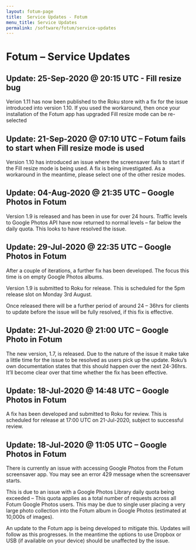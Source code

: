 ```yaml
---
layout: fotum-page
title:  Service Updates - Fotum
menu_title: Service Updates
permalink: /software/fotum/service-updates
---
```


# Fotum – Service Updates

## Update: 25-Sep-2020 @ 20:15 UTC - Fill resize bug

Verion 1.11 has now been published to the Roku store with a fix for the issue introduced into version 1.10. If you used the workaround, then once your installation of the Fotum app has upgraded Fill resize mode can be re-selected 

## Update: 21-Sep-2020 @ 07:10 UTC – Fotum fails to start when Fill resize mode is used

Version 1.10 has introduced an issue where the screensaver fails to start if the Fill resize mode is being used. A fix is being investigated. As a workaround in the meantime, please select one of the other resize modes.

## Update: 04-Aug-2020 @ 21:35 UTC – Google Photos in Fotum

Version 1.9 is released and has been in use for over 24 hours. Traffic levels to Google Photos API have now returned to normal levels – far below the daily quota. This looks to have resolved the issue.

## Update: 29-Jul-2020 @ 22:35 UTC – Google Photos in Fotum

After a couple of iterations, a further fix has been developed. The focus this time is on empty Google Photos albums.

Version 1.9 is submitted to Roku for release. This is scheduled for the 5pm release slot on Monday 3rd August.

Once released there will be a further period of around 24 – 36hrs for clients to update before the issue will be fully resolved, if this fix is effective.

## Update: 21-Jul-2020 @ 21:00 UTC – Google Photo in Fotum

The new version, 1.7, is released. Due to the nature of the issue it make take a little time for the issue to be resolved as users pick up the update. Roku’s own documentation states that this should happen over the next 24-36hrs. It’ll become clear over that time whether the fix has been effective.

## Update: 18-Jul-2020 @ 14:48 UTC – Google Photos in Fotum

A fix has been developed and submitted to Roku for review. This is scheduled for release at 17:00 UTC on 21-Jul-2020, subject to successful review.

## Update: 18-Jul-2020 @ 11:05 UTC – Google Photos in Fotum

There is currently an issue with accessing Google Photos from the Fotum screensaver app. You may see an error 429 message when the screensaver starts.

This is due to an issue with a Google Photos Library daily quota being exceeded – This quota applies as a total number of requests across all Fotum Google Photos users. This may be due to single user placing a very large photo collection into the Fotum album in Google Photos (estimated at 10,000s of images).

An update to the Fotum app is being developed to mitigate this. Updates will follow as this progresses. In the meantime the options to use Dropbox or USB (if available on your device) should be unaffected by the issue.